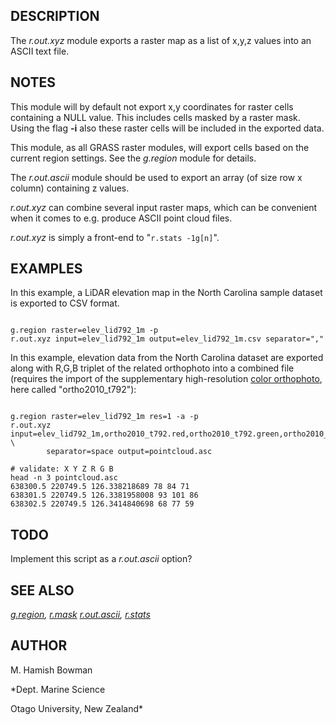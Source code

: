 
## DESCRIPTION

The *r.out.xyz* module exports a raster map as a list of x,y,z
values into an ASCII text file.

## NOTES

This module will by default not export x,y coordinates for raster cells
containing a NULL value. This includes cells masked by a raster mask.
Using the flag **-i** also these raster cells will be included in the
exported data.

This module, as all GRASS raster modules, will export cells based on the
current region settings. See the *g.region* module for details.

The *r.out.ascii* module should be used to export an array (of
size row x column) containing z values.

*r.out.xyz* can combine several input raster maps, which can be
convenient when it comes to e.g. produce ASCII point cloud files.

*r.out.xyz* is simply a front-end to "`r.stats -1g[n]`".

## EXAMPLES

In this example, a LiDAR elevation map in the
North Carolina sample dataset is exported to CSV format.

```

g.region raster=elev_lid792_1m -p
r.out.xyz input=elev_lid792_1m output=elev_lid792_1m.csv separator=","

```

In this example, elevation data from the North Carolina dataset are
exported along with R,G,B triplet of the related orthophoto into a
combined file (requires the import of the supplementary high-resolution
[color orthophoto](https://grass.osgeo.org/sampledata/north_carolina/ortho2010_t792_subset_20cm.tif), here called "ortho2010\_t792"):

```

g.region raster=elev_lid792_1m res=1 -a -p
r.out.xyz input=elev_lid792_1m,ortho2010_t792.red,ortho2010_t792.green,ortho2010_t792.blue \
        separator=space output=pointcloud.asc

# validate: X Y Z R G B
head -n 3 pointcloud.asc
638300.5 220749.5 126.338218689 78 84 71
638301.5 220749.5 126.3381958008 93 101 86
638302.5 220749.5 126.3414840698 68 77 59

```

## TODO

Implement this script as a *r.out.ascii* option?

## SEE ALSO

*[g.region](g.region.html),
[r.mask](r.mask.html)
[r.out.ascii](r.out.ascii.html),
[r.stats](r.stats.html)*

## AUTHOR

M. Hamish Bowman

*Dept. Marine Science

Otago University, New Zealand*
